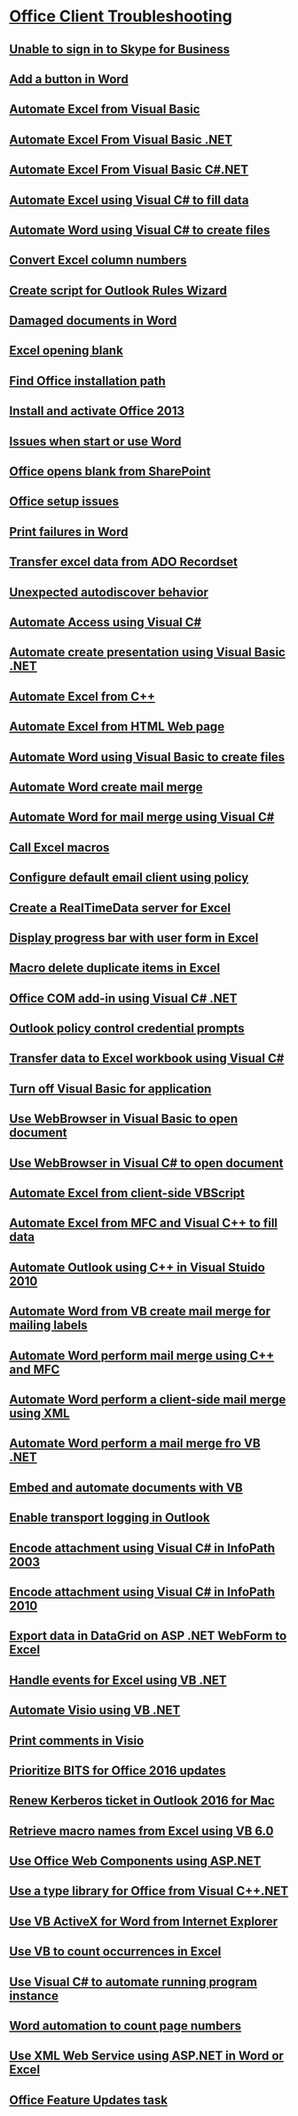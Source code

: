 # [Office Client Troubleshooting](../client.md)

## [Unable to sign in to Skype for Business](../unable-to-sign-in-to-sfb.md)

## [Add a button in Word](../add-button-in-word.md)

## [Automate Excel from Visual Basic](../automate-excel-from-visual-basic.md)

## [Automate Excel From Visual Basic .NET](../automate-excel-from-visual-basic-net.md)

## [Automate Excel From Visual Basic C#.NET](../automate-excel-from-visual-c.md)

## [Automate Excel using Visual C# to fill data](../automate-excel-using-visual-c-fill-data.md)

## [Automate Word using Visual C# to create files](../automate-word-create-file-using-visual-c.md)

## [Convert Excel column numbers](../convert-excel-column-numbers.md)

## [Create script for Outlook Rules Wizard](../create-script-for-rule-wizard-in-outlook.md)

## [Damaged documents in Word](../damaged-documents-in-word.md)

## [Excel opening blank](../excel-opens-blank.md)

## [Find Office installation path](../find-office-installation-path.md)

## [Install and activate Office 2013](../install-and-activate-office-2013.md)

## [Issues when start or use Word](../issues-when-start-or-use-word.md)

## [Office opens blank from SharePoint](../office-opens-blank-from-sharepoint.md)

## [Office setup issues](../office-setup-issues.md)

## [Print failures in Word](../print-failures-in-word.md)

## [Transfer excel data from ADO Recordset](../transfer-excel-data-from-ado-recordset.md)

## [Unexpected autodiscover behavior](../unexpected-autodiscover-behavior.md)

## [Automate Access using Visual C#](../automate-access-using-visual-c.md)

## [Automate create presentation using Visual Basic .NET](../automate-create-presentation-using-visual-basic-net.md)

## [Automate Excel from C++](../automate-excel-from-c.md)

## [Automate Excel from HTML Web page](../automate-excel-using-jscript.md)

## [Automate Word using Visual Basic to create files](../automate-word-create-file-using-visual-basic.md)

## [Automate Word create mail merge](../automate-word-create-mail-merge.md)

## [Automate Word for mail merge using Visual C#](../automate-word-mail-merge-using-visual-c.md)

## [Call Excel macros](../call-excel-macros.md)

## [Configure default email client using policy](../configure-email-client-using-policy.md)

## [Create a RealTimeData server for Excel](../create-realtimedata-server-in-excel.md)

## [Display progress bar with user form in Excel](../display-progress-bar-with-user-form-in-excel.md)

## [Macro delete duplicate items in Excel](../macro-delete-duplicate-items-in-excel.md)

## [Office COM add-in using Visual C# .NET](../office-com-add-in-using-visual-c.md)

## [Outlook policy control credential prompts](../outlook-policy-control-credential-prompts.md)

## [Transfer data to Excel workbook using Visual C#](../transfer-data-to-excel-using-visual-c.md)

## [Turn off Visual Basic for application](../turn-off-visual-basic-for-application.md)

## [Use WebBrowser in Visual Basic to open document](../webbrowser-open-office-document-in-visual-basic.md)

## [Use WebBrowser in Visual C# to open document](../webbrowser-open-office-document-in-visual-c.md)

## [Automate Excel from client-side VBScript](../automate-excel-from-client-side-vbscript.md)

## [Automate Excel from MFC and Visual C++ to fill data](../automate-excel-from-mfc-fill-data.md)

## [Automate Outlook using C++ in Visual Stuido 2010](../automate-outlook-2010-using-c-with-mfc.md)

## [Automate Word from VB create mail merge for mailing labels](../automate-word-create-mail-merge-for-mailing-labels.md)

## [Automate Word perform mail merge using C++ and MFC](../automate-word-mail-merge-using-visual-c-mfc.md)

## [Automate Word perform a client-side mail merge using XML](../automate-word-mail-merge-using-xml.md)

## [Automate Word perform a mail merge fro VB .NET](../automate-word-perform-mail-merge-from-vb-net.md)

## [Embed and automate documents with VB](../embed-automate-document-using-vb.md)

## [Enable transport logging in Outlook](../enable-transport-logging-in-outlook.md)

## [Encode attachment using Visual C# in InfoPath 2003](../encode-and-decode-attachment-using-visual-c-in-infopath-2003.md)

## [Encode attachment using Visual C# in InfoPath 2010](../encode-and-decode-attachment-using-visual-c-in-infopath-2010.md)

## [Export data in DataGrid on ASP .NET WebForm to Excel](../export-data-in-datagrid-on-asp.net-webform-to-excel.md)

## [Handle events for Excel using VB .NET](../handle-excel-event-using-vb-net.md)

## [Automate Visio using VB .NET](../how-to-automate-visio-with-visual-basic-.net.md)

## [Print comments in Visio](../print-comment-in-visio.md)

## [Prioritize BITS for Office 2016 updates](../prioritize-bits-for-office-2016-updates.md)

## [Renew Kerberos ticket in Outlook 2016 for Mac](../renew-kerberos-ticket-in-outlook-2016-for-mac.md)

## [Retrieve macro names from Excel using VB 6.0](../retrieve-macro-name-in-excel-using-vb.md)

## [Use Office Web Components using ASP.NET](../use-office-web-components-using-aps-net.md)

## [Use a type library for Office from Visual C++.NET](../use-type-library-for-office-from-visual-c-net.md)

## [Use VB ActiveX for Word from Internet Explorer](../use-vb-activex-for-word-automation.md)

## [Use VB to count occurrences in Excel](../use-vb-count-occurrences-in-excel.md)

## [Use Visual C# to automate running program instance](../use-visual-c-automate-run-program-instance.md)

## [Word automation to count page numbers](../use-word-automation-count-page-number.md)

## [Use XML Web Service using ASP.NET in Word or Excel](../use-xml-web-service-in-word-or-excel.md)

## [Office Feature Updates task](../office-feature-updates-task-faq.md)